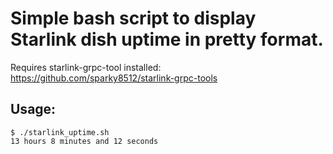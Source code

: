 # Simple bash script to display Starlink dish uptime in pretty format. 

Requires starlink-grpc-tool installed: https://github.com/sparky8512/starlink-grpc-tools

## Usage:

```
$ ./starlink_uptime.sh 
13 hours 8 minutes and 12 seconds
```
